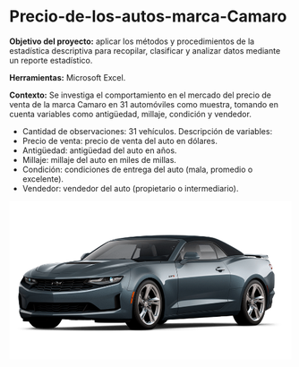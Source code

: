 # Precio-de-los-autos-marca-Camaro

**Objetivo del proyecto:** aplicar los métodos y procedimientos de la estadística descriptiva para recopilar, clasificar y analizar datos mediante un reporte estadístico.

**Herramientas:** Microsoft Excel.

**Contexto:** Se investiga el comportamiento en el mercado del precio de venta de la marca Camaro en 31 automóviles como muestra, tomando en cuenta variables como antigüedad, millaje, condición y vendedor.

- Cantidad de observaciones: 31 vehículos.
Descripción de variables: 
- Precio de venta: precio de venta del auto en dólares.
- Antigüedad: antigüedad del auto en años.
- Millaje: millaje del auto en miles de millas.
- Condición: condiciones de entrega del auto (mala, promedio o excelente).
- Vendedor: vendedor del auto (propietario o intermediario).

<img src="img/camaro.png">
